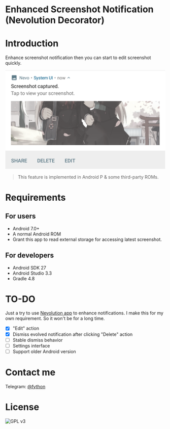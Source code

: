 Enhanced Screenshot Notification (Nevolution Decorator)
====

# Introduction

Enhance screenshot notification then you can start to edit screenshot quickly.

![Screenshot](.github/screenshot.png)

> This feature is implemented in Android P & some third-party ROMs.

# Requirements

## For users

- Android 7.0+
- A normal Android ROM
- Grant this app to read external storage for accessing latest screenshot.

## For developers

- Android SDK 27
- Android Studio 3.3
- Gradle 4.8

# TO-DO

Just a try to use [Nevolution app](https://play.google.com/store/apps/details?id=com.oasisfeng.nevo) to enhance notifications. I make this for my own requirement. So it won't be  for a long time.

- [x] "Edit" action
- [x] Dismiss evolved notification after clicking "Delete" action
- [ ] Stable dismiss behavior
- [ ] Settings interface
- [ ] Support older Android version

# Contact me

Telegram: [@fython](https://t.me/fython)

# License

![GPL v3](https://www.gnu.org/graphics/gplv3-127x51.png)